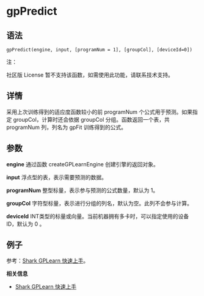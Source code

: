 # gpPredict

## 语法

`gpPredict(engine, input, [programNum = 1], [groupCol],
[deviceId=0])`

注：

社区版 License 暂不支持该函数，如需使用此功能，请联系技术支持。

## 详情

采用上次训练得到的适应度函数较小的前 programNum 个公式用于预测。如果指定 groupCol，计算时还会依据 groupCol 分组。函数返回一个表，共
programNum 列，列名为 gpFit 训练得到的公式。

## 参数

**engine** 通过函数 createGPLearnEngine 创建引擎的返回对象。

**input** 浮点型的表，表示需要预测的数据。

**programNum** 整型标量，表示参与预测的公式数量，默认为 1。

**groupCol** 字符型标量，表示进行分组的列名，默认为空。此列不会参与计算。

**deviceId** INT类型的标量或向量。当前机器拥有多卡时，可以指定使用的设备 ID，默认为 0 。

## 例子

参考：[Shark GPLearn 快速上手](../../tutorials/gplearn.html)。

**相关信息**

* [Shark GPLearn 快速上手](../../tutorials/gplearn.html "Shark GPLearn 快速上手")

